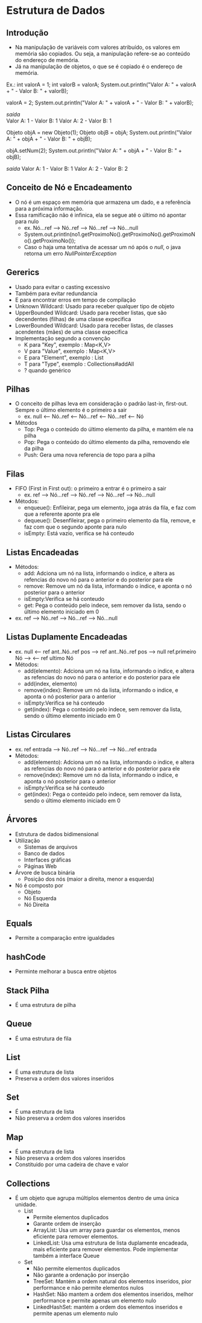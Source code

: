 # Estrutura de Dados
## Introdução 
- Na manipulação de variáveis com valores atribuído, os valores em memória são copiados. Ou seja, a manipulação refere-se ao conteúdo do endereço de memória.
- Já na manipulação de objetos, o que se é copiado é o endereço de memória.

Ex.:
int valorA = 1;
int valorB = valorA;
System.out.println("Valor A: " + valorA + " - Valor B: " + valorB);

valorA = 2;
System.out.println("Valor A: " + valorA + " - Valor B: " + valorB);

*saída*        
Valor A: 1 - Valor B: 1
Valor A: 2 - Valor B: 1

Objeto objA = new Objeto(1);
Objeto objB = objA;
System.out.println("Valor A: " + objA + " - Valor B: " + objB);
		
objA.setNum(2);
System.out.println("Valor A: " + objA + " - Valor B: " + objB);

*saída*
Valor A: 1 - Valor B: 1
Valor A: 2 - Valor B: 2


## Conceito de Nó e Encadeamento
- O nó é um espaço em memória que armazena um dado, e a referência para a próxima informação.
- Essa ramificação não é infinica, ela se segue até o último nó apontar para nulo
    - ex. Nó...ref --> Nó..ref --> Nó...ref --> Nó...null
    - System.out.println(no1.getProximoNo().getProximoNo().getProximoNo().getProximoNo());
    - Caso o haja uma tentativa de acessar um nó após o *null*, o java retorna um erro *NullPointerException*


## Gererics <T>
- Usado para evitar o casting excessivo
- Também para evitar redundancia
- E para encontrar erros em tempo de compilação
- Unknown Wildcard: Usado para receber qualquer tipo de objeto
- UpperBounded Wildcard: Usado para receber listas, que são decendentes (filhas) de uma classe expecifica 
- LowerBounded Wildcard: Usado para receber listas, de classes acendentes (mães) de uma classe expecifica
- Implementação segundo a convenção
    - K para "Key", exemplo : Map<K,V>
    - V para "Value", exemplo : Map<K,V>
    - E para "Element", exemplo : List<E>
    - T para "Type", exemplo : Collections#addAll
    - ? quando genérico


## Pilhas
- O conceito de pilhas leva em consideração o padrão last-in, first-out. Sempre o último elemento é o primeiro a sair
    - ex.  null <-- Nó..ref <-- Nó...ref <-- Nó...ref <-- Nó
- Métodos 
    - Top: Pega o conteúdo do último elemento da pilha, e mantém ele na pilha
    - Pop: Pega o conteúdo do último elemento da pilha, removendo ele da pilha
    - Push: Gera uma nova referencia de topo para a pilha


## Filas
- FIFO (First in First out): o primeiro a entrar é o primeiro a sair
    - ex. ref --> Nó...ref --> Nó..ref --> Nó...ref --> Nó...null
- Métodos:
    - enqueue(): Enfileirar, pega um elemento, joga atrás da fila, e faz com que a referente aponte pra ele
    - dequeue(): Desenfileirar, pega o primeiro elemento da fila, remove, e faz com que o segundo aponte para nulo
    - isEmpty: Está vazio, verifica se há conteudo


## Listas Encadeadas
- Métodos:
    - add: Adciona um nó na lista, informando o indice, e altera as refencias do novo nó para o anterior e do posterior para ele
    - remove: Remove um nó da lista, informando o indice, e aponta o nó posterior para o anterior  
    - isEmpty:Verifica se há conteudo
    - get: Pega o conteúdo pelo indece, sem remover da lista, sendo o último elemento iniciado em 0
- ex. ref --> Nó..ref --> Nó...ref --> Nó...null


## Listas Duplamente Encadeadas
- ex.              null <-- ref ant..Nó..ref pos --> ref ant..Nó..ref pos --> null 
        ref.primeiro Nó -->                                               <-- ref ultimo Nó
- Métodos:
    - add(elemento): Adciona um nó na lista, informando o indice, e altera as refencias do novo nó para o anterior e do posterior para ele
    - add(index, elemento)
    - remove(index): Remove um nó da lista, informando o indice, e aponta o nó posterior para o anterior  
    - isEmpty:Verifica se há conteudo
    - get(index): Pega o conteúdo pelo indece, sem remover da lista, sendo o último elemento iniciado em 0


## Listas Circulares
- ex. ref entrada --> Nó..ref --> Nó...ref --> Nó...ref entrada
- Métodos:
    - add(elemento): Adciona um nó na lista, informando o indice, e altera as refencias do novo nó para o anterior e do posterior para ele
    - remove(index): Remove um nó da lista, informando o indice, e aponta o nó posterior para o anterior  
    - isEmpty:Verifica se há conteudo
    - get(index): Pega o conteúdo pelo indece, sem remover da lista, sendo o último elemento iniciado em 0


## Árvores
- Estrutura de dados bidimensional
- Utilização
    - Sistemas de arquivos
    - Banco de dados
    - Interfaces gráficas
    - Páginas Web
- Árvore de busca binária
    - Posição dos nós (maior a direita, menor a esquerda)
- Nó é composto por
    - Objeto
    - Nó Esquerda
    - Nó Direita

## Equals
- Permite a comparação entre igualdades

## hashCode
- Perminte melhorar a busca entre objetos

## Stack Pilha
- É uma estrutura de pilha

## Queue
- É uma estrutura de fila

## List
- É uma estrutura de lista
- Preserva a ordem dos valores inseridos

## Set
- É uma estrutura de lista
- Não preserva a ordem dos valores inseridos

## Map
- É uma estrutura de lista
- Não preserva a ordem dos valores inseridos
- Constituido por uma cadeira de chave e valor

## Collections
- É um objeto que agrupa múltiplos elementos dentro de uma única unidade.
    - List
        - Permite elementos duplicados
        - Garante ordem de inserção
        - ArrayList: Usa um array para guardar os elementos, menos eficiente para remover elementos.
        - LinkedList: Usa uma estrutura de lista duplamente encadeada, mais eficiente para remover elementos. Pode implementar também a interface Queue
    - Set
        - Não permite elementos duplicados
        - Não garante a ordenação por inserção
        - TreeSet: Mantém a ordem natural dos elementos inseridos, pior performance e não permite elementos nulos
        - HashSet: Não mantem a ordem dos elementos inseridos, melhor performance e permite apenas um elemento nulo
        - LinkedHashSet: mantém a ordem dos elementos inseridos e permite apenas um elemento nulo

